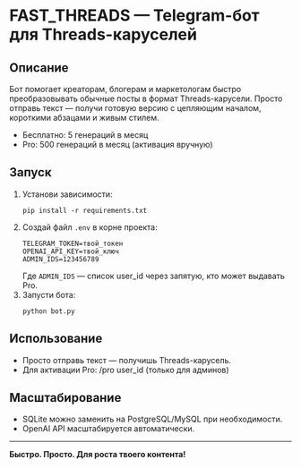 # FAST_THREADS — Telegram-бот для Threads-каруселей

## Описание

Бот помогает креаторам, блогерам и маркетологам быстро преобразовывать обычные посты в формат Threads-карусели. Просто отправь текст — получи готовую версию с цепляющим началом, короткими абзацами и живым стилем.

- Бесплатно: 5 генераций в месяц
- Pro: 500 генераций в месяц (активация вручную)

## Запуск

1. Установи зависимости:
   ```
   pip install -r requirements.txt
   ```
2. Создай файл `.env` в корне проекта:
   ```
   TELEGRAM_TOKEN=твой_токен
   OPENAI_API_KEY=твой_ключ
   ADMIN_IDS=123456789
   ```
   Где `ADMIN_IDS` — список user_id через запятую, кто может выдавать Pro.
3. Запусти бота:
   ```
   python bot.py
   ```

## Использование
- Просто отправь текст — получишь Threads-карусель.
- Для активации Pro: /pro user_id (только для админов)

## Масштабирование
- SQLite можно заменить на PostgreSQL/MySQL при необходимости.
- OpenAI API масштабируется автоматически.

---

**Быстро. Просто. Для роста твоего контента!** 
